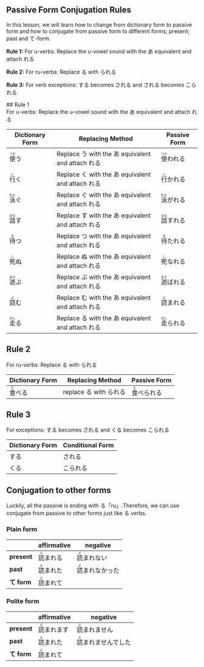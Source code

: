 
## Passive Form Conjugation Rules 
In this lesson, we will learn how to change from dictionary form to passive form and how to conjugate from passive form to different forms; present; past and て-form.<div class="card_left"><b>Rule 1:</b> For u-verbs: Replace the u-vowel sound with the あ equivalent and attach れる

<b>Rule 2:</b> For ru-verbs: Replace る with られる

<b>Rule 3:</b> For verb exceptions: する becomes される and される becomes こられる

</div>
## Rule 1 
<br>For u-verbs: Replace the u-vowel sound with the あ equivalent and attach れる
 
| Dictionary Form| Replacing Method| Passive Form
--- |--- |--- |
<ruby>使<rp>（</rp><rt>つか</rt><rp>）</rp></ruby>う |Replace う with the あ equivalent and attach れる |<ruby>使<rp>（</rp><rt>つか</rt><rp>）</rp></ruby>われる |
<ruby>行<rp>（</rp><rt>い</rt><rp>）</rp></ruby>く |Replace く with the あ equivalent and attach れる |<ruby>行<rp>（</rp><rt>い</rt><rp>）</rp></ruby>かれる |
<ruby>泳<rp>（</rp><rt>およ</rt><rp>）</rp></ruby>ぐ |Replace ぐ with the あ equivalent and attach れる |<ruby>泳<rp>（</rp><rt>およ</rt><rp>）</rp></ruby>がれる |
<ruby>話<rp>（</rp><rt>はな</rt><rp>）</rp></ruby>す |Replace す with the あ equivalent and attach れる |<ruby>話<rp>（</rp><rt>はな</rt><rp>）</rp></ruby>すれる |
<ruby>待<rp>（</rp><rt>ま</rt><rp>）</rp></ruby>つ |Replace つ with the あ equivalent and attach れる |<ruby>待<rp>（</rp><rt>ま</rt><rp>）</rp></ruby>たれる |
<ruby>死<rp>（</rp><rt>し</rt><rp>）</rp></ruby>ぬ |Replace ぬ with the あ equivalent and attach れる |<ruby>死<rp>（</rp><rt>し</rt><rp>）</rp></ruby>なれる |
<ruby>遊<rp>（</rp><rt>あそ</rt><rp>）</rp></ruby>ぶ |Replace ぶ with the あ equivalent and attach れる |<ruby>遊<rp>（</rp><rt>あそ</rt><rp>）</rp></ruby>ばれる |
<ruby>読<rp>（</rp><rt>よ</rt><rp>）</rp></ruby>む |Replace む with the あ equivalent and attach れる |<ruby>読<rp>（</rp><rt>よ</rt><rp>）</rp></ruby>まれる |
<ruby>走<rp>（</rp><rt>はし</rt><rp>）</rp></ruby>る |Replace る with the あ equivalent and attach れる |<ruby>走<rp>（</rp><rt>はし</rt><rp>）</rp></ruby>られる |


## Rule 2 
For ru-verbs: Replace る with られる
 
| Dictionary Form| Replacing Method| Passive Form
--- |--- |--- |
<ruby>食<rp>（</rp><rt>た</rt><rp>）</rp></ruby>べる |replace る with られる |<ruby>食<rp>（</rp><rt>た</rt><rp>）</rp></ruby>べられる |


## Rule 3 
For exceptions: する becomes される and くる becomes こられる
 
| Dictionary Form| Conditional Form
--- |--- |
する |される |
くる |こられる |


## Conjugation to other forms 

Luckily, all the passive is ending with る「ru」.Therefore, we can use conjugate from passive to other forms just like る verbs.
### Plain form
 
| | affirmative| negative
--- |--- |--- |
**present** |<ruby>読<rp>（</rp><rt>よ</rt><rp>）</rp></ruby>まれる |<ruby>読<rp>（</rp><rt>よ</rt><rp>）</rp></ruby>まれない |
**past** |<ruby>読<rp>（</rp><rt>よ</rt><rp>）</rp></ruby>まれた |<ruby>読<rp>（</rp><rt>よ</rt><rp>）</rp></ruby>まれなかった |
**て form** |<ruby>読<rp>（</rp><rt>よ</rt><rp>）</rp></ruby>まれて | |

### Polite form
 
| | affirmative| negative
--- |--- |--- |
**present** |<ruby>読<rp>（</rp><rt>よ</rt><rp>）</rp></ruby>まれます |<ruby>読<rp>（</rp><rt>よ</rt><rp>）</rp></ruby>まれません |
**past** |<ruby>読<rp>（</rp><rt>よ</rt><rp>）</rp></ruby>まれた |<ruby>読<rp>（</rp><rt>よ</rt><rp>）</rp></ruby>まれませんでした |
**て form** |<ruby>読<rp>（</rp><rt>よ</rt><rp>）</rp></ruby>まれて | |

